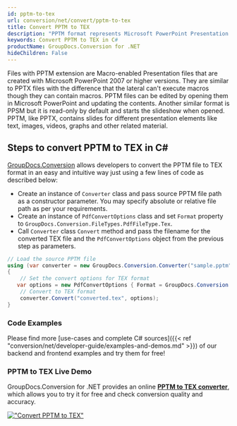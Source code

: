 ```yaml
---
id: pptm-to-tex
url: conversion/net/convert/pptm-to-tex
title: Convert PPTM to TEX
description: "PPTM format represents Microsoft PowerPoint Presentation with .pptm extension. Learn how to convert PPTM to TEX file programmatically in C# language using GroupDocs.Conversion for .NET library."
keywords: Convert PPTM to TEX in C#
productName: GroupDocs.Conversion for .NET
hideChildren: False
---
```


Files with PPTM extension are Macro-enabled Presentation files that are created with Microsoft PowerPoint 2007 or higher versions. They are similar to PPTX files with the difference that the lateral can't execute macros though they can contain macros. PPTM files can be edited by opening them in Microsoft PowerPoint and updating the contents. Another similar format is PPSM but it is read-only by default and starts the slideshow when opened. PPTM, like PPTX, contains slides for different presentation elements like text, images, videos, graphs and other related material.

## Steps to convert PPTM to TEX in C#

[GroupDocs.Conversion](https://products.groupdocs.com/conversion/net) allows developers to convert the PPTM file to TEX format in an easy and intuitive way just using a few lines of code as described below:

* Create an instance of `Converter` class and pass source PPTM file path as a constructor parameter. You may specify absolute or relative file path as per your requirements. 
* Create an instance of `PdfConvertOptions` class and set `Format` property to `GroupDocs.Conversion.FileTypes.PdfFileType.Tex`.
* Call `Converter` class `Convert` method and pass the filename for the converted TEX file and the `PdfConvertOptions` object from the previous step as parameters.

```csharp
// Load the source PPTM file
using (var converter = new GroupDocs.Conversion.Converter("sample.pptm"))
{
    // Set the convert options for TEX format
   var options = new PdfConvertOptions { Format = GroupDocs.Conversion.FileTypes.PdfFileType.Tex };
    // Convert to TEX format
    converter.Convert("converted.tex", options);
}
```

### Code Examples

Please find more [use-cases and complete C# sources]({{< ref "conversion/net/developer-guide/examples-and-demos.md" >}}) of our backend and frontend examples and try them for free!

### PPTM to TEX Live Demo

GroupDocs.Conversion for .NET provides an online [**PPTM to TEX converter**](https://products.groupdocs.app/conversion/pptm-to-tex), which allows you to try it for free and check conversion quality and accuracy.

[!["Convert PPTM to TEX"](conversion/net/images/convert-to-tex/convert-pptm-to-tex.png)](https://products.groupdocs.app/conversion/pptm-to-tex)